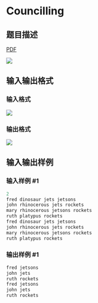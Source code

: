 # Councilling

## 题目描述

[problemUrl]: https://uva.onlinejudge.org/index.php?option=com_onlinejudge&Itemid=8&category=17&page=show_problem&problem=1452

[PDF](https://uva.onlinejudge.org/external/105/p10511.pdf)

![](https://cdn.luogu.com.cn/upload/vjudge_pic/UVA10511/96312822bcf1b77257410cc89bbc6b070ffcfb04.png)

## 输入输出格式

### 输入格式

![](https://cdn.luogu.com.cn/upload/vjudge_pic/UVA10511/086a14250971c7b22f9c18005cff42ac22713f3f.png)

### 输出格式

![](https://cdn.luogu.com.cn/upload/vjudge_pic/UVA10511/3288e435c363c9a997ef5c1401b9bd8b7c04ecc2.png)

## 输入输出样例

### 输入样例 #1

```cpp
2
fred dinosaur jets jetsons
john rhinocerous jets rockets
mary rhinocerous jetsons rockets
ruth platypus rockets
fred dinosaur jets jetsons
john rhinocerous jets rockets
mary rhinocerous jetsons rockets
ruth platypus rockets
```


### 输出样例 #1

```cpp
fred jetsons
john jets
ruth rockets
fred jetsons
john jets
ruth rockets
```


